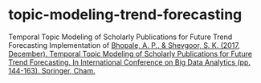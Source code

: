 # topic-modeling-trend-forecasting
Temporal Topic Modeling of Scholarly Publications for Future Trend Forecasting
Implementation of [Bhopale, A. P., & Shevgoor, S. K. (2017, December). Temporal Topic Modeling of Scholarly Publications for Future Trend Forecasting. In International Conference on Big Data Analytics (pp. 144-163). Springer, Cham.](https://link.springer.com/chapter/10.1007/978-3-319-72413-3_10)
